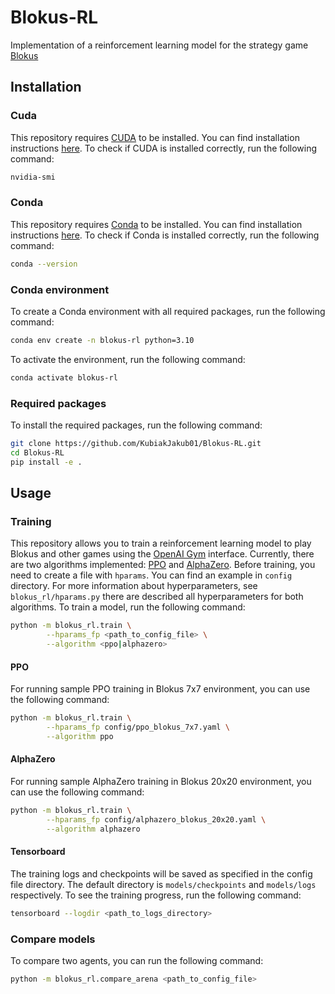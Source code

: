 # Blokus-RL
Implementation of a reinforcement learning model for the strategy game [Blokus](https://scheherazade.znadplanszy.pl/2018/03/31/blokus/)

## Installation

### Cuda

This repository requires [CUDA](https://developer.nvidia.com/cuda-zone) to be installed. You can find installation instructions [here](https://docs.nvidia.com/cuda/cuda-installation-guide-linux/index.html). To check if CUDA is installed correctly, run the following command:
```bash
nvidia-smi
```

### Conda
This repository requires [Conda](https://docs.conda.io/en/latest/) to be installed. You can find installation instructions [here](https://docs.conda.io/projects/conda/en/latest/user-guide/install/). To check if Conda is installed correctly, run the following command:
```bash
conda --version
```

### Conda environment
To create a Conda environment with all required packages, run the following command:
```bash
conda env create -n blokus-rl python=3.10
```

To activate the environment, run the following command:
```bash
conda activate blokus-rl
```

### Required packages
To install the required packages, run the following command:
```bash
git clone https://github.com/KubiakJakub01/Blokus-RL.git
cd Blokus-RL
pip install -e .
```

## Usage

### Training

This repository allows you to train a reinforcement learning model to play Blokus and other games using the [OpenAI Gym](https://gym.openai.com/) interface. Currently, there are two algorithms implemented: [PPO](https://arxiv.org/abs/1707.06347) and [AlphaZero](https://arxiv.org/abs/1712.01815). Before training, you need to create a file with `hparams`. You can find an example in `config` directory. For more information about hyperparameters, see `blokus_rl/hparams.py` there are described all hyperparameters for both algorithms. To train a model, run the following command:
```bash
python -m blokus_rl.train \
        --hparams_fp <path_to_config_file> \
        --algorithm <ppo|alphazero>
```

#### PPO

For running sample PPO training in Blokus $7$x$7$ environment, you can use the following command:
```bash
python -m blokus_rl.train \
        --hparams_fp config/ppo_blokus_7x7.yaml \
        --algorithm ppo
```

#### AlphaZero

For running sample AlphaZero training in Blokus $20$x$20$ environment, you can use the following command:
```bash
python -m blokus_rl.train \
        --hparams_fp config/alphazero_blokus_20x20.yaml \
        --algorithm alphazero
```

#### Tensorboard

The training logs and checkpoints will be saved as specified in the config file directory. The default directory is `models/checkpoints` and `models/logs` respectively. To see the training progress, run the following command:
```bash
tensorboard --logdir <path_to_logs_directory>
```

### Compare models

To compare two agents, you can run the following command:
```bash
python -m blokus_rl.compare_arena <path_to_config_file> 
```
